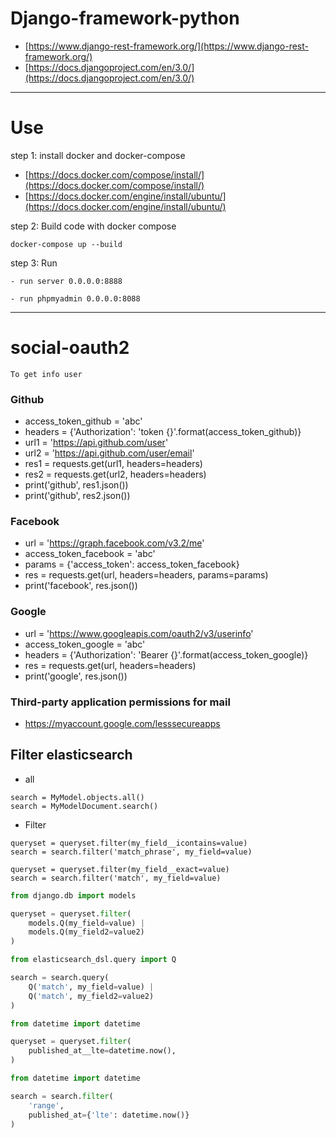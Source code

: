 # Django-framework-python
- [https://www.django-rest-framework.org/](https://www.django-rest-framework.org/)
- [https://docs.djangoproject.com/en/3.0/](https://docs.djangoproject.com/en/3.0/)

---
# Use
step 1: install docker and docker-compose

- [https://docs.docker.com/compose/install/](https://docs.docker.com/compose/install/)
- [https://docs.docker.com/engine/install/ubuntu/](https://docs.docker.com/engine/install/ubuntu/)

step 2: Build code with docker compose
```
docker-compose up --build
```

step 3: Run
```
- run server 0.0.0.0:8888

- run phpmyadmin 0.0.0.0:8088
```
---
# social-oauth2
```To get info user``` 
### Github
- access_token_github = 'abc'
- headers = {'Authorization': 'token {}'.format(access_token_github)}
- url1 = 'https://api.github.com/user'
- url2 = 'https://api.github.com/user/email'
- res1 = requests.get(url1, headers=headers)
- res2 = requests.get(url2, headers=headers)
- print('github', res1.json())
- print('github', res2.json())

### Facebook
- url = 'https://graph.facebook.com/v3.2/me'
- access_token_facebook = 'abc'
- params = {'access_token': access_token_facebook}
- res = requests.get(url, headers=headers, params=params)
- print('facebook', res.json())

### Google
- url = 'https://www.googleapis.com/oauth2/v3/userinfo'
- access_token_google = 'abc'
- headers = {'Authorization': 'Bearer {}'.format(access_token_google)}
- res = requests.get(url, headers=headers)
- print('google', res.json())

### Third-party application permissions for mail 
- https://myaccount.google.com/lesssecureapps


## Filter elasticsearch

- all

```
search = MyModel.objects.all()
search = MyModelDocument.search()
```

- Filter

```
queryset = queryset.filter(my_field__icontains=value)
search = search.filter('match_phrase', my_field=value)
```

```
queryset = queryset.filter(my_field__exact=value)
search = search.filter('match', my_field=value)
```

```python
from django.db import models

queryset = queryset.filter(
    models.Q(my_field=value) |
    models.Q(my_field2=value2)
)

from elasticsearch_dsl.query import Q

search = search.query(
    Q('match', my_field=value) |
    Q('match', my_field2=value2)
)
```

```python
from datetime import datetime

queryset = queryset.filter(
    published_at__lte=datetime.now(),
)

from datetime import datetime

search = search.filter(
    'range',
    published_at={'lte': datetime.now()}
)
```
